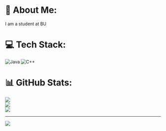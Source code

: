 # 💫 About Me:
 I am a student at BU


# 💻 Tech Stack:
![Java](https://img.shields.io/badge/java-%23ED8B00.svg?style=for-the-badge&logo=openjdk&logoColor=white) ![C++](https://img.shields.io/badge/c++-%2300599C.svg?style=for-the-badge&logo=c%2B%2B&logoColor=white)
# 📊 GitHub Stats:
![](https://github-readme-stats.vercel.app/api?username=bara12ah&theme=dark&hide_border=false&include_all_commits=false&count_private=false)<br/>
![](https://github-readme-streak-stats.herokuapp.com/?user=bara12ah&theme=dark&hide_border=false)<br/>
![](https://github-readme-stats.vercel.app/api/top-langs/?username=bara12ah&theme=dark&hide_border=false&include_all_commits=false&count_private=false&layout=compact)

---
[![](https://visitcount.itsvg.in/api?id=bara12ah&icon=0&color=0)](https://visitcount.itsvg.in)

<!-- Proudly created with GPRM ( https://gprm.itsvg.in ) -->
